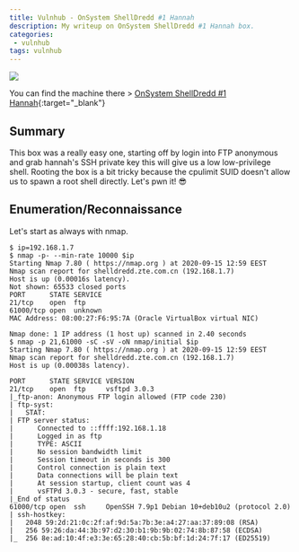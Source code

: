 ```yaml
---
title: Vulnhub - OnSystem ShellDredd #1 Hannah
description: My writeup on OnSystem ShellDredd #1 Hannah box.
categories:
 - vulnhub
tags: vulnhub
---
```


![](https://i.imgur.com/LeUKXhe.png)

You can find the machine there > [OnSystem ShellDredd #1 Hannah](https://www.vulnhub.com/entry/onsystem-shelldredd-1-hannah,545/){:target="_blank"}

## Summary

This box was a really easy one, starting off by login into FTP anonymous and grab hannah's SSH private key this will give us a low low-privilege shell. Rooting the box is a bit tricky because the cpulimit SUID doesn't allow us to spawn a root shell directly. Let's pwn it! :sunglasses:

## Enumeration/Reconnaissance

Let's start as always with nmap.

```
$ ip=192.168.1.7 
$ nmap -p- --min-rate 10000 $ip
Starting Nmap 7.80 ( https://nmap.org ) at 2020-09-15 12:59 EEST
Nmap scan report for shelldredd.zte.com.cn (192.168.1.7)
Host is up (0.00016s latency).
Not shown: 65533 closed ports
PORT      STATE SERVICE
21/tcp    open  ftp
61000/tcp open  unknown
MAC Address: 08:00:27:F6:95:7A (Oracle VirtualBox virtual NIC)

Nmap done: 1 IP address (1 host up) scanned in 2.40 seconds
$ nmap -p 21,61000 -sC -sV -oN nmap/initial $ip
Starting Nmap 7.80 ( https://nmap.org ) at 2020-09-15 12:59 EEST
Nmap scan report for shelldredd.zte.com.cn (192.168.1.7)
Host is up (0.00038s latency).

PORT      STATE SERVICE VERSION
21/tcp    open  ftp     vsftpd 3.0.3
|_ftp-anon: Anonymous FTP login allowed (FTP code 230)
| ftp-syst: 
|   STAT: 
| FTP server status:
|      Connected to ::ffff:192.168.1.18
|      Logged in as ftp
|      TYPE: ASCII
|      No session bandwidth limit
|      Session timeout in seconds is 300
|      Control connection is plain text
|      Data connections will be plain text
|      At session startup, client count was 4
|      vsFTPd 3.0.3 - secure, fast, stable
|_End of status
61000/tcp open  ssh     OpenSSH 7.9p1 Debian 10+deb10u2 (protocol 2.0)
| ssh-hostkey: 
|   2048 59:2d:21:0c:2f:af:9d:5a:7b:3e:a4:27:aa:37:89:08 (RSA)
|   256 59:26:da:44:3b:97:d2:30:b1:9b:9b:02:74:8b:87:58 (ECDSA)
|_  256 8e:ad:10:4f:e3:3e:65:28:40:cb:5b:bf:1d:24:7f:17 (ED25519)
```
